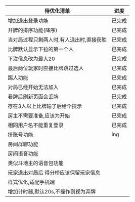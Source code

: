 | 待优化清单                 | 进度  |
|-----------------------|-----|
| 增加退出登录功能              | 已完成 |
| 开牌的排序功能(降序)           | 已完成 |
| 当对局过程只剩两人时,有人退出时,直接获胜 | 已完成 |
| 比牌默认显示下拉的第一个人         | 已完成 |
| 下注信息改为最大20            | 已完成 |
| 最后两位玩家时直接比牌跳过选人       | 已完成 |
| 踢人功能                  | 已完成 |
| 对局已经开始无法加入            | 已完成 |
| 看牌后刷新页面会丢牌            | 已完成 |
| 存在3人以上比牌输了后给个提示       | 已完成 |
| 房主不需要准备,应该为开始         | 已完成 |
| 相同用户名不能重复登录           | 已完成 |
| 挤账号功能                 | ing |
| 房间群聊功能                |     |
| 房间语音功能                |     |
| 类似斗地主的语音包功能           |     |
| 玩家退出对局后 得分榜应该保留玩家信息   |     |
| 样式优化,适配手机端            |     |
| 增加计时器,默认20s,不操作则视为弃牌  |     |

